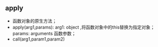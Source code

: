 ## apply
- 函数对象的原生方法；
- apply(arg1,params): arg1: object ,将函数对象中的this替换为指定对象； params: arguments 函数参数；
- call(arg1,param1,param2)
